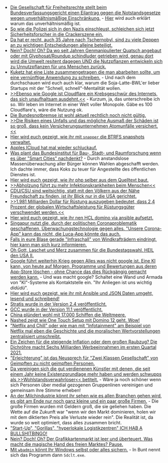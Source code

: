 * [Die Gesellschaft für Freiheitsrechte stellt beim Bundesverfassungsgericht einen Eilantrag gegen die Notstandsgesetze wegen unverhältnismäßige Einschränkung.](https://freiheitsrechte.org/pm-ausgangssperren/) - [Hier](https://freiheitsrechte.org/faq-ausgangssperren/) wird auch erklärt warum das unverhältnismäßig ist.
* [So wie die Polizei sich in den Nazis einschleust, schleichen sich jetzt Sicherheitsforscher in die Crackerszene ein.](https://www.borncity.com/blog/2021/04/25/sicherheitsforscher-dringen-in-struktur-einer-ransomware-gruppe-ein/)
* [Da hat er recht, auch 35 Jahre nach Tschernobyl, sind zu viele Deppen an zu wichtigen Entscheidungen alleine beteiligt.](https://tuxproject.de/blog/2021/04/nichts-gelernt-35-jahre-idiotie/)
* [Nein? Doch! Oh? Da wo seit Jahren Genmanipulierter Quatsch angebaut oder mit Glyphosat/Roundup schindluder getrieben wird, genau dort wird die Umwelt resitent dagegen UND die Nutzpflanzen entwickeln sich zu Unnutzpflanzen für uns Menschen zurück.](https://netzfrauen.org/2021/04/26/bayermonsanto-11/)
* [Kuketz hat eine Liste zusammengetragen die man abarbeiten sollte, um eine vernünftige Anwendung zu schreiben.](https://www.kuketz-blog.de/android-security-checkliste-fuer-sichere-app-entwicklung/) - Und nach dem durchschauen wird euch auch klar, warum die Soja-Latte-BWL'er lieber Startups mit der "Schnell, schnell"-Mentalität wollen.
* [>>Ebenso wie Google ist Cloudflare ein Krebsgeschwür des Internets, das sich unaufhaltsam ausdehnt.<<](https://www.kuketz-blog.de/the-great-cloudwall-weshalb-cloudflare-ein-krebsgeschwuer-ist/) - Kurzum, ja, das unterschreibe ich so. Wir leben im Internet in einer Welt voller Monopole. Gäbe es 100 Cloudflare's, wäre die Nutzung ok.
* [Die Bundesnotbremse ist wohl aktuell rechtlich noch nicht gültig.](https://verfassungsblog.de/die-bundesnotbremse-ist-nicht-zustande-gekommen/)
* [>>Die Risiken eines Unfalls und das mögliche Ausmaß der Schäden ist so groß, dass kein Versicherungsunternehmen Atomunfälle versichert.<<](https://www.sonnenseite.com/de/umwelt/leben-mit-strahlung-und-angst/)
* [Hier wird euch gezeigt, wie ihr mit `snapper` die BTRFS snapshots verwaltet.](https://www.incredigeek.com/home/snapper-reverting-changes-on-fedora/)
* [Apples ICloud hat mal wieder schluckauf.](https://www.bleepingcomputer.com/news/apple/apple-icloud-mail-outage-causing-email-sending-receiving-issues/)
* [Was plant das Bundesinstitut für Bau-, Stadt- und Raumforschung wenn es über "Smart Cities" nachdenkt?](https://blog.fefe.de/?ts=9e782ef4) - Durch anstandslose Massenüberwachung aller Bürger können Wahlen abgeschafft werden. Ich dachte immer, dass Koks zu teuer für Angestellte des öffentlichen Dienstes ist.
* [Hier wird euch gezeigt, wie ihr php selber aus dem Quelltext baut.](https://php.watch/articles/compile-php-ubuntu)
* [>>Abholzung führt zu mehr Infektionskrankheiten beim Menschen<<](https://netzfrauen.org/2021/04/26/deforestation-2/)
* [CDU/CSU sind weitsichtig, statt mit den Völkern aus der Nähe Freundschaft zu finden, ist ihr Blick nur in die USA gerichtet.](https://blog.fefe.de/?ts=9e7801f9)
* [>>1.981 Milliarden Dollar für Rüstung auszugeben bedeutet, dass 2,4 Prozent der globalen Wirtschaftsleistung für Rüstungsgüter verschwendet werden.<<](https://www.sonnenseite.com/de/zukunft/deutschland-und-die-welt-ruesten-hemmungslos-auf-trotz-corona-und-klimakatastrophe/)
* [Hier wird euch gezeigt, wie ihr nen HCL domino via ansible aufsetzt.](http://blog.nashcom.de/nashcomblog.nsf/dx/containers-are-all-about-automation-ansible-is-a-great-tool-as-well.htm)
* [Singapur nutzt die, durch der politischen Coronaproblematik geschaffenen, Überwachungstechnologie gegen alles. "Unsere Corona-App" kann das nicht, die Luca-App könnte das auch.](https://blog.fefe.de/?ts=9e77e4cd)
* [Falls in eure Blase gerade "Infraschall" von Windkrafträdern eindringt, hier kann man sich kurz informieren.](https://blog.fefe.de/?ts=9e77e2f7)
* [Oh Gott, Laschet und Merz zusammen für die Bundestagswahl. HEIL den USA II.](https://blog.fefe.de/?ts=9e77dcfe)
* [Google führt weiterhin Krieg gegen Alles was nicht google ist. Eine KI kann, von heute auf Morgen, Programme und Bewertungen aus deren App-Store löschen - ohne Chance das dies Rückgängig gemacht werden kann.](https://blog.fefe.de/?ts=9e77dcfe) - Und was macht google? Schaltet eine Wand und Armada von "KI"-Systeme als Kontaktstelle ein. "Ihr Anliegen ist uns wichtig *didüdü*".
* [Hier wird euch gezeigt, wie ihr mit Ansible und JSON Daten umgeht, lesend und schreibend!](https://opensource.com/article/21/4/process-json-data-ansible)
* [Stratis wurde in der Version 2.4 veröffentlicht.](https://www.phoronix.com/scan.php?page=news_item&px=Stratis-2.4-Released)
* [GCC wurde in der Version 11.1 veröffentlicht.](https://lwn.net/Articles/854572/rss)
* [China plündert wohl mit 17.000 Schiffen die Weltmeere.](https://netzfrauen.org/2021/04/27/galapagos-2/)
* [Nashed zeigt wie One Touch Setup mit Domino 12 geht. Wow!](http://blog.nashcom.de/nashcomblog.nsf/dx/domino-v12-one-touch-setup-for-real-world-deployments.htm)
* ["Netflix and Chill" oder wie man mit "Infotainment" am Beispiel von Netflix mal eben die Geschichte und die moralischen Wertvorstellungen zentralisiert umschreibt.](https://orbisnjus.com/2021/04/27/netflix-and-chill-die-paedophilen-und-propagandistischen-urspruenge-des-zentrums-amerikanischer-pop-kultur-video/)
* [Ein Zeichen für die steigende Inflation oder dem großen Raubzug? Die Dichröhre macht Sechs Milliarden Werbeeinnahmen im ersten Quartal 2021.](https://blog.fefe.de/?ts=9e77b68b)
* ["Erleichterung" ist das Neusprech für "Zwei Klassen Gesellschaft" von Geimpften zu nicht geimpften Personen.](https://orbisnjus.com/2021/04/29/segregation-als-druckmittel-sonderrechte-fuer-corona-geimpfte-und-lockdowns-zur-steigerung-der-impfbereitschaft-ungeimpfte-nie-wieder-grundrechte-op-ed/)
* [Da vereinigen sich die gut verdienenen Künstler mit denen, die seit einem Jahr keine Existenzgrundlage mehr haben und werden schwupps als >>Wohlstandsverwahrloser<< betitelt.](https://tuxproject.de/blog/2021/04/medienkritik-in-kuerze-wohlstandskritikverwahrlosung/#comment-83677) - Wäre ja noch schöner wenn sich Personen über medial gezogenen Gruppenlinen vereinigen und gemeinsam ihre Stimme erheben!
* [An der Milchindustrie könnt ihr sehen wie es allen Branchen gehen wird, es gibt am Ende nur noch ganz kleine und ein paar große Firmen.](https://netzfrauen.org/2021/04/28/dairy-industry-3/) - Die große Firmen wurden mit Geldern groß, die sie geliehen haben. Die Wette auf die Zukunft war "wenn wir den Markt dominieren, holen wir mit dem diktierten Preis alle Verluste wieder rein". Die Realität ist, da wurde so weit optimiert, dass alles zusammen bricht.
* ["Start-Up", "Gorillas", "hyperlokale Logistikzentren" ICH HAB A BULLSHITBINGO!](https://netzpolitik.org/2021/gorillas-start-up-die-neuen-verteilungskaempfe/)
* [Nein? Doch! Oh? Der Grafikkartenmarkt ist leer und überteuert. Was macht die magische Hand des freien Marktes? Pause.](https://www.3dcenter.org/news/geruechtekueche-nvidias-nextgen-kommt-spaeter-als-erwartet-ampere-muss-wohl-bis-ende-2022-durch)
* [Mit `wbadmin` könnt Ihr Windows selbst oder alles sichern.](http://woshub.com/how-to-create-full-system-image-backup-in-windows-10/) - In Bunt nennt sich das Programm dann `Sdclt.exe`.
